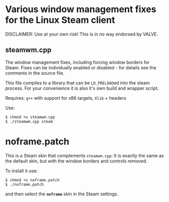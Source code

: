 
# Various window management fixes for the Linux Steam client

DISCLAIMER: Use at your own risk! This is in no way endorsed by VALVE.


## steamwm.cpp

The window management fixes, including forcing window borders for Steam. Fixes can be individually enabled or disabled - for details see the comments in the source file.

This file compiles to a library that can be `LD_PRELOAD`ed into the steam process. For your convenience it is also it's own build and wrapper script.

Requires: `g++` with support for x86 targets, `Xlib` + headers

Use:

    $ chmod +x steamwm.cpp
    $ ./steamwm.cpp steam


# noframe.patch

This is a Steam skin that complements `steamwm.cpp`: It is exactly the same as the default skin, but with the window borders and controls removed.

To install it use:

    $ chmod +x noframe.patch
    $ ./noframe.patch

and then select the **`noframe`** skin in the Steam settings.
